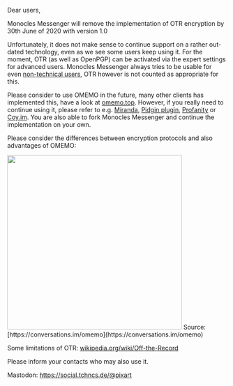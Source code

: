 Dear users,

Monocles Messenger will remove the implementation of OTR encryption by 30th June of 2020 with version 1.0

Unfortunately, it does not make sense to continue support on a rather out-dated technology, even as we see some users keep using it. For the moment, OTR (as well as OpenPGP) can be activated via the expert settings for advanced users. Monocles Messenger always tries to be usable for even [non-technical users](https://github.com/kriztan/Monocles-Messenger/issues/227), OTR however is not counted as appropriate for this.

Please consider to use OMEMO in the future, many other clients has implemented this, have a look at [omemo.top](https://omemo.top/). However, if you really need to continue using it, please refer to e.g. [Miranda](https://www.miranda-ng.org/de/), [Pidgin plugin](https://github.com/gkdr/lurch/), [Profanity](https://profanity-im.github.io/) or [Coy.im](https://coy.im/). You are also able to fork Monocles Messenger and continue the implementation on your own.

Please consider the differences between encryption protocols and also advantages of OMEMO: 

<img src="https://codeberg.org/kriztan/Monocles-Messenger/raw/branch/master/art/Feature_OMEMO.png" width="400">
Source: [https://conversations.im/omemo](https://conversations.im/omemo)

Some limitations of OTR: [wikipedia.org/wiki/Off-the-Record](https://en.wikipedia.org/wiki/Off-the-Record_Messaging#Limitations)

Please inform your contacts who may also use it.

Mastodon: https://social.tchncs.de/@pixart
